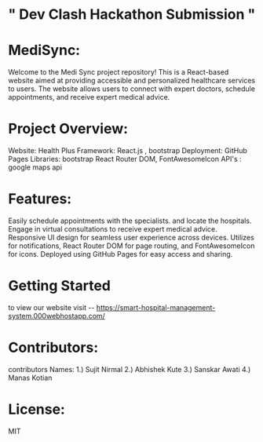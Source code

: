 
#  " Dev Clash Hackathon Submission "

# MediSync:

Welcome to the Medi Sync project repository! This is a React-based website aimed at providing accessible and personalized healthcare services to users. The website allows users to connect with expert doctors, schedule appointments, and receive expert medical advice.

# Project Overview:

Website: Health Plus
Framework: React.js , bootstrap
Deployment: GitHub Pages
Libraries: bootstrap React Router DOM, FontAwesomeIcon
API's : google maps api

# Features:

Easily schedule appointments with the specialists.
and locate the hospitals.
Engage in virtual consultations to receive expert medical advice.
Responsive UI design for seamless user experience across devices.
Utilizes  for notifications, React Router DOM for page routing, and FontAwesomeIcon for icons.
Deployed using GitHub Pages for easy access and sharing.

# Getting Started

to view our website visit --  https://smart-hospital-management-system.000webhostapp.com/

# Contributors:

 contributors Names:
1.) Sujit Nirmal
2.) Abhishek Kute
3.) Sanskar Awati
4.) Manas Kotian
 
# License:
 MIT
